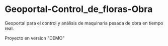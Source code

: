 # Geoportal-Control_de_floras-Obra
Geoportal para el control y análisis de maquinaria pesada de obra en tiempo real.

Proyecto en version "DEMO"
